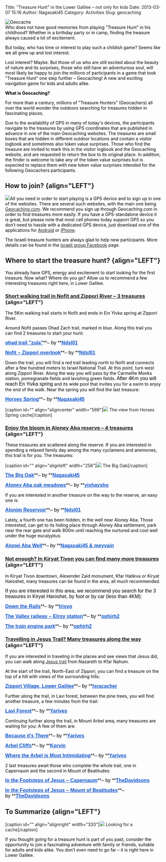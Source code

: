 Title: "Treasure Hunt" in the Lower Galilee – not only for kids
Date: 2013-03-07 15:16
Author: Nagasaki45
Category: Activities
Slug: geocaching

<span
style="color: #000000;">![](https://lh3.googleusercontent.com/-ljkgDyh4kns/T1OwerO48EI/AAAAAAAAA38/8BEyX-GanZ0/s711/2012-03-03+12.18.43.jpg "Geocache")  
Who does not have good memories from playing "Treasure Hunt" in his
childhood? Whether in a birthday party or in camp, finding the treasure
always caused a lot of excitement.</span>

<span style="color: #000000;">But today, who has time or interest to
play such a childish game? Seems like we all grew up and lost
interest.</span>

<span style="color: #000000;">Lost interest? Maybe. But those of us who
are still excited about the beauty of nature and its surprises, those
who still have an adventurous soul, will most likely be happy to join
the millions of participants in a game that took "Treasure Hunt" one
step further – Geocaching! A new and exciting navigation game for kids
and adults alike.<!--more--></span>

<span style="color: #000000;"><span
style="color: #000000; font-weight: bold;">What is
Geocaching?</span></span>

<span style="color: #000000;">For more than a century, millions of
"Treasure Hunters" (Geocachers) all over the world wonder the outdoors
searching for treasures hidden in fascinating places.</span>

<span style="color: #000000;">Due to the availability of GPS in many of
today's devices, the participants navigate to the treasures by using GPS
coordinates that are published in advance in one of the main Geocaching
websites. The treasures are small boxes that are hidden in different
outdoor locations and contain a visitor logbook and sometimes also token
value surprises. Those who find the treasure are invited to mark this in
the visitor logbook and the Geocaching website, and are requested to
return the box to its original place. In addition, the finder is welcome
to take any of the token value surprises but is expected to replace them
with new token value surprises intended for the following Geocachers
participants.</span>

How to join? {align="LEFT"}
------------

<span
style="color: #000000;">![](https://lh5.googleusercontent.com/-9zfaTKiNkM0/TzYXUjqSaCI/AAAAAAAAAzE/LzvXFX3-tVA/s310/Logo_Geocaching_color_300.png)All
you need in order to start playing is a GPS device and to sign up in one
of the websites. There are several such websites, with the main one
being <span style="color: #0000ff;"><span
style="text-decoration: underline;">[Geocaching.com](http://www.geocaching.com/)</span></span>.
We recommend you sign up through Geocaching.com in order to find
treasures more easily. If you have a GPS-standalone device it is great,
but please note that most cell phones today support GPS so you don’t
need to hassle with a dedicated GPS device, just download one of the
applications for <span style="color: #0000ff;"><span
style="text-decoration: underline;">[Android](https://market.android.com/details?id=cgeo.geocaching&feature=search_result#?t=W251bGwsMSwxLDEsImNnZW8uZ2VvY2FjaGluZyJd)</span></span>
or <span style="color: #0000ff;"><span
style="text-decoration: underline;">[iPhone](http://www.geocaching.com/iphone/)</span></span>.</span>

<span style="color: #000000;">The Israeli treasure hunters are always
glad to help new participants. More details can be found in the <span
style="color: #0000ff;"><span
style="text-decoration: underline;">[Israeli group
Facebook](http://www.facebook.com/groups/gcisrael/)</span></span>
page.</span>

Where to start the treasure hunt? {align="LEFT"}
---------------------------------

<span style="color: #000000;">You already have GPS, energy and
excitement to start looking for the first treasure. Now what? Where do
you go? Allow us to recommend a few interesting treasures right here, in
Lower Galilee.</span>

### <span style="text-decoration: underline;">Short walking trail in Nofit and Zippori River – 3 treasures</span> {align="LEFT"}

<span style="color: #000000;">The 5Km walking trail starts in Nofit and
ends in Ein Yivka spring at Zippori River.</span>

<span style="color: #000000;">Around Nofit passes Ohad Zach trail,
marked in blue. Along this trail you can find 2 treasures to start your
hunt:</span>

<span style="color: #000000;"><span
style="font-family: Arial, sans-serif;"><span
style="font-size: medium;"><span style="color: #0000ff;"><span
style="text-decoration: underline;">[<span
style="color: #1155cc; text-decoration: underline;">**ohad trail
"zula"**</span>](http://coord.info/GC352D2)</span></span>**– by **<span
style="color: #0000ff;"><span style="text-decoration: underline;">[<span
style="color: #1155cc; text-decoration: underline;">**Ndsl01**</span>](http://www.geocaching.com/profile/?guid=387f691a-b9fd-4be7-b574-745656eb98a8&wid=a4bb1f90-87e4-4a66-913f-025ed9867fc4&ds=2)</span></span></span></span></span>

<span style="color: #000000;"><span
style="font-family: Arial, sans-serif;"><span
style="font-size: medium;"><span style="color: #0000ff;"><span
style="text-decoration: underline;">[<span
style="color: #1155cc; text-decoration: underline;">**Nofit – Zippori
overlook**</span>](http://coord.info/GC2VNA6)</span></span>**–
by **<span style="color: #0000ff;"><span
style="text-decoration: underline;">[<span
style="color: #1155cc; text-decoration: underline;">**Ndsl01**</span>](http://www.geocaching.com/profile/?guid=387f691a-b9fd-4be7-b574-745656eb98a8&wid=a4bb1f90-87e4-4a66-913f-025ed9867fc4&ds=2)</span></span></span></span></span>

<span style="color: #000000;">Down the trail, you will find a red trail
leading north to Nofit and connects after a few hundred meters to Israel
National Trail. At this point, turn west along Zippori River. Along the
way you will pass by the Carmelite Monks station, pomegranate fields and
lavishing green fields.<span
style="font-family: Tahoma, sans-serif;"><span
style="font-size: medium;"> After 4Km you will reach En Yivka
spring</span></span> and its wide pool that invites you for a swim to
enjoy the end of the walk. Near the spring you will find the last
treasure:</span>

<span style="color: #000000;"><span
style="font-family: Arial, sans-serif;"><span
style="font-size: medium;"><span style="color: #0000ff;"><span
style="text-decoration: underline;">[<span
style="color: #1155cc; text-decoration: underline;">**Horses
Spring**</span>](http://coord.info/GC32KX0)</span></span>**– by **<span
style="color: #0000ff;"><span style="text-decoration: underline;">[<span
style="color: #1155cc; text-decoration: underline;">**Nagasaki45**</span>](http://www.geocaching.com/profile/?guid=589b6d90-69ec-492b-a6df-9eb5573b5d30&wid=66b61822-5e67-4e44-8e5b-0cfe882ade81&ds=2)</span></span></span></span></span>

[caption id="" align="aligncenter"
width="569"]![](https://lh4.googleusercontent.com/-bsxIx618EQw/TzYXSekv7PI/AAAAAAAAAyw/9shlaEpoTLI/s711/2011-08-20+16.29.13.jpg)
The view from Horses Spring cache[/caption]

### <span style="text-decoration: underline;">Enjoy the bloom in Aloney Aba reserve – 4 treasures</span> {align="LEFT"}

<span style="color: #000000;">These treasures are scattered along the
reserve. If you are interested in spending a relaxed family day among
the many cyclamens and anemones, this trail is for you. The
treasures:</span>

[caption id="" align="alignleft"
width="256"]![](https://lh4.googleusercontent.com/-EGBcryoRh5k/TzYXcWFT29I/AAAAAAAAAz4/Lgtb4sSK8P0/s711/2012-01-21+15.20.43.jpg)
The Big Oak[/caption]

<span style="color: #000000;"><span
style="font-family: Arial, sans-serif;"><span
style="font-size: medium;"><span style="color: #0000ff;"><span
style="text-decoration: underline;">[<span
style="color: #1155cc; text-decoration: underline;">**The Big
Oak**</span>](http://coord.info/GC3B85Q)</span></span>**– by **<span
style="color: #0000ff;"><span style="text-decoration: underline;">[<span
style="color: #1155cc; text-decoration: underline;">**Nagasaki45**</span>](http://www.geocaching.com/profile/?guid=589b6d90-69ec-492b-a6df-9eb5573b5d30&wid=b008e244-e0b9-4479-8bf0-2b4e484d375f&ds=2)</span></span></span></span></span>

<span style="color: #000000;"><span
style="font-family: Arial, sans-serif;"><span
style="font-size: medium;"><span style="color: #0000ff;"><span
style="text-decoration: underline;">[<span
style="color: #1155cc; text-decoration: underline;">**Aloney Aba oak
meadows**</span>](http://coord.info/GC3B8NJ)</span></span>**– by **<span
style="color: #0000ff;"><span style="text-decoration: underline;">[<span
style="color: #1155cc; text-decoration: underline;">**yishaysho**</span>](http://www.geocaching.com/profile/?guid=b8371ffd-11b2-49a9-b457-d18753d179df&wid=912039bc-aa3b-4eba-ac8f-7a1c0c98e62a&ds=2)</span></span></span></span></span>

<span style="color: #000000;">If you are interested in another treasure
on the way to the reserve, an easy one is:</span>

<span style="color: #000000;"><span
style="font-family: Arial, sans-serif;"><span
style="font-size: medium;"><span style="color: #0000ff;"><span
style="text-decoration: underline;">[<span
style="color: #1155cc; text-decoration: underline;">**Alonim
Reservoir**</span>](http://coord.info/GC36NVZ)</span></span>**–
by **<span style="color: #0000ff;"><span
style="text-decoration: underline;">[<span
style="color: #1155cc; text-decoration: underline;">**Ndsl01**</span>](http://www.geocaching.com/profile/?guid=387f691a-b9fd-4be7-b574-745656eb98a8&wid=2064407a-fd99-4e65-80de-4de037cd6ea2&ds=2)</span></span></span></span></span>

<span style="color: #000000;">Lately, a fourth one has been hidden, in
the well near Aloney Aba. Those interested, can get to its hiding place
through Aloney Aba settlement, park near the rear gate and walk 800m
until reaching the nurtured and cool well under the huge eucalyptus<span
style="font-family: Tahoma, sans-serif;"><span
style="font-size: medium;">:</span></span></span>

<span style="color: #000000;"><span
style="font-family: Arial, sans-serif;"><span
style="font-size: medium;"><span style="color: #0000ff;"><span
style="text-decoration: underline;">[<span
style="color: #1155cc; text-decoration: underline;">**Alonei Aba
Well**</span>](http://coord.info/GC3D8KY)</span></span>**– by **<span
style="color: #0000ff;"><span style="text-decoration: underline;">[<span
style="color: #1155cc; text-decoration: underline;">**Nagasaki45 &
meyvain**</span>](http://www.geocaching.com/profile/?guid=589b6d90-69ec-492b-a6df-9eb5573b5d30&wid=11f08403-4510-4eec-a89a-d25988b73f46&ds=2)</span></span></span></span></span>

### <span style="text-decoration: underline;">Not enough? In Kiryat Tivon you can find many more treasures</span> {align="LEFT"}

<span style="color: #000000;">In Kiryat Tivon downtown, Alexender Zaid
monument, Kfar Hatikva or Kiryat Haroshet, many treasures can be found
in the area, all much recommended.</span>

<span style="color: #000000;"><span
style="font-family: Arial, sans-serif;"><span
style="font-size: medium;">If you are interested in this area, we
recommend you search for the 3 treasures in Kiryat Haroshet, by foot or
by car (less than 4KM):</span></span></span>

<span style="color: #000000;"><span
style="font-family: Arial, sans-serif;"><span
style="font-size: medium;"><span style="color: #0000ff;"><span
style="text-decoration: underline;">[<span
style="color: #1155cc; text-decoration: underline;">**Down the
Rails**</span>](http://coord.info/GC2AFTQ)</span></span>**– by **<span
style="color: #0000ff;"><span style="text-decoration: underline;">[<span
style="color: #1155cc; text-decoration: underline;">**Irisvo**</span>](http://www.geocaching.com/profile/?guid=9b3d1648-5c8f-4781-85c0-15cddce004fe&wid=fcb06881-1555-4cc9-a15e-c7317f3de1b5&ds=2)</span></span></span></span></span>

<span style="color: #000000;"><span
style="font-family: Arial, sans-serif;"><span
style="font-size: medium;"><span style="color: #0000ff;"><span
style="text-decoration: underline;">[<span
style="color: #1155cc; text-decoration: underline;">**The Valley railway
– Elroy station**</span>](http://coord.info/GC1QGQ4)</span></span>**–
by **<span style="color: #0000ff;"><span
style="text-decoration: underline;">[<span
style="color: #1155cc; text-decoration: underline;">**ophirh2**</span>](http://www.geocaching.com/profile/?guid=b6609cab-f111-478a-aac1-51ed5e73aab3&wid=75a6d7d1-114a-4c8a-87ed-27409142a741&ds=2)</span></span></span></span></span>

<span style="color: #000000;"><span
style="font-family: Arial, sans-serif;"><span
style="font-size: medium;"><span style="color: #0000ff;"><span
style="text-decoration: underline;">[<span
style="color: #1155cc; text-decoration: underline;">**The train engine
park**</span>](http://coord.info/GC2R2FG)</span></span>**– by **<span
style="color: #0000ff;"><span style="text-decoration: underline;">[<span
style="color: #1155cc; text-decoration: underline;">**ophirh2**</span>](http://www.geocaching.com/profile/?guid=b6609cab-f111-478a-aac1-51ed5e73aab3&wid=92bfad17-f210-48ff-842f-0c25ad348e1b&ds=2)</span></span></span></span></span>

### <span style="text-decoration: underline;">Travelling in Jesus Trail? Many treasures along the way</span> {align="LEFT"}

<span style="color: #000000;">If you are interested in traveling in the
places and see views that Jesus did, you can walk along <span
style="color: #0000ff;"><span style="text-decoration: underline;">[Jesus
trail](http://jesustrail.com/)</span></span> from Nazareth to Kfar
Nahum.</span>

<span style="color: #000000;">At the start of the trail, North-East of
Zippori, you can find a treasure on the top of a hill with views of the
surrounding hills:</span>

<span style="color: #000000;"><span
style="font-family: Arial, sans-serif;"><span
style="font-size: medium;"><span style="color: #0000ff;"><span
style="text-decoration: underline;">[<span
style="color: #1155cc; text-decoration: underline;">**Zippori Village,
Lower
Galilee**</span>](http://www.geocaching.com/seek/cache_details.aspx?wp=GC10EFR)</span></span>**–
by **<span style="color: #0000ff;"><span
style="text-decoration: underline;">[<span
style="color: #1155cc; text-decoration: underline;">**Isracacher**</span>](http://www.geocaching.com/profile/?guid=53cbe07b-1b21-4bbc-b3ae-acaf3fc4c35f&wid=370159fb-3132-43fd-a10a-1fa3a1260d14&ds=2)</span></span></span></span></span>

<span style="color: #000000;">Further along the trail, in Lavi forest,
between the pine trees, you will find another treasure, a few minutes
from the trail:</span>

<span style="color: #000000;"><span
style="font-family: Arial, sans-serif;"><span
style="font-size: medium;"><span style="color: #0000ff;"><span
style="text-decoration: underline;">[<span
style="color: #1155cc; text-decoration: underline;">**Lavi
Forest**</span>](http://www.geocaching.com/seek/cache_details.aspx?wp=GC3B0ZQ)</span></span>**–
by **<span style="color: #0000ff;"><span
style="text-decoration: underline;">[<span
style="color: #1155cc; text-decoration: underline;">**Yarives**</span>](http://www.geocaching.com/profile/?guid=ab7857a7-c069-45be-9bad-fbe993839a9f&wid=a043ae34-2d0f-4cd2-bb63-2c0b952164d7&ds=2)</span></span></span></span></span>

<span style="color: #000000;">Continuing further along the trail, in
Mount Arbel area, many treasures are waiting for you: A few of them
are:</span>

<span style="color: #000000;"><span
style="font-family: Arial, sans-serif;"><span
style="font-size: medium;"><span style="color: #0000ff;"><span
style="text-decoration: underline;">[<span
style="color: #1155cc; text-decoration: underline;">**Because it's
There**</span>](http://www.geocaching.com/seek/cache_details.aspx?wp=GC3BGV6)</span></span>**–
by **<span style="color: #0000ff;"><span
style="text-decoration: underline;">[<span
style="color: #1155cc; text-decoration: underline;">**Yarives**</span>](http://www.geocaching.com/profile/?guid=ab7857a7-c069-45be-9bad-fbe993839a9f&wid=51abec42-f7da-4dcf-b0ad-9fd2b6822009&ds=2)</span></span></span></span></span>

<span style="color: #000000;"><span
style="font-family: Arial, sans-serif;"><span
style="font-size: medium;"><span style="color: #0000ff;"><span
style="text-decoration: underline;">[<span
style="color: #1155cc; text-decoration: underline;">**Arbel
Cliffs**</span>](http://www.geocaching.com/seek/cache_details.aspx?wp=GC1P2TP)</span></span>**–
by **<span style="color: #0000ff;"><span
style="text-decoration: underline;">[<span
style="color: #1155cc; text-decoration: underline;">**Korvin**</span>](http://www.geocaching.com/profile/?guid=17b67cec-2aa8-49a3-a64b-7e6aab233829&wid=31102a42-86df-4a67-bce5-af707117821e&ds=2)</span></span></span></span></span>

<span style="color: #000000;"><span
style="font-family: Arial, sans-serif;"><span
style="font-size: medium;"><span style="color: #0000ff;"><span
style="text-decoration: underline;">[<span
style="color: #1155cc; text-decoration: underline;">**Where the Arbel is
Most
Intimidating**</span>](http://www.geocaching.com/seek/cache_details.aspx?wp=GC3BGVC)</span></span>**–
by **<span style="color: #0000ff;"><span
style="text-decoration: underline;">[<span
style="color: #1155cc; text-decoration: underline;">**Yarives**</span>](http://www.geocaching.com/profile/?guid=ab7857a7-c069-45be-9bad-fbe993839a9f&wid=fb31cca3-e757-4d97-81ee-2b523aa9761d&ds=2)</span></span></span></span></span>

<span style="color: #000000;">2 last treasures await those who complete
the whole trail, one in Capernaum and the second in Mount of
Beatitudes:</span>

<span style="color: #000000;"><span
style="font-family: Arial, sans-serif;"><span
style="font-size: medium;"><span style="color: #0000ff;"><span
style="text-decoration: underline;">[<span
style="color: #1155cc; text-decoration: underline;">**In the Footsteps
of Jesus –
Capernaum**</span>](http://www.geocaching.com/seek/cache_details.aspx?wp=GC207NC)</span></span>**–
by **<span style="color: #0000ff;"><span
style="text-decoration: underline;">[<span
style="color: #1155cc; text-decoration: underline;">**TheDavidsons**</span>](http://www.geocaching.com/profile/?guid=279de1dc-df54-4c9b-bcee-821bc23320fd&wid=1c07c4e1-4cfd-4fa7-b90d-7d732729fab0&ds=2)</span></span></span></span></span>

<span style="color: #000000;"><span
style="font-family: Arial, sans-serif;"><span
style="font-size: medium;"><span style="color: #0000ff;"><span
style="text-decoration: underline;">[<span
style="color: #1155cc; text-decoration: underline;">**In the Footsteps
of Jesus – Mount of
Beatitudes**</span>](http://www.geocaching.com/seek/cache_details.aspx?wp=GC207F0)</span></span>**–
by **<span style="color: #0000ff;"><span
style="text-decoration: underline;">[<span
style="color: #1155cc; text-decoration: underline;">**TheDavidsons**</span>](http://www.geocaching.com/profile/?guid=279de1dc-df54-4c9b-bcee-821bc23320fd&wid=1c07c4e1-4cfd-4fa7-b90d-7d732729fab0&ds=2)</span></span></span></span></span>

To Summarize {align="LEFT"}
------------

[caption id="" align="alignright"
width="320"]![](https://lh6.googleusercontent.com/-DgYkdLX72UM/TzYXSmko2iI/AAAAAAAAAys/lnQjZW7dfro/s533/2011-12-26+09.04.48.jpg)
Looking for a cache[/caption]

<span style="color: #000000;">If you thought going for a treasure hunt
is part of you past, consider the opportunity to join a fascinating
adventure with family or friends, suitable for adults and kids alike.
You don’t even need to go far – it is right here in Lower
Galilee. </span>
